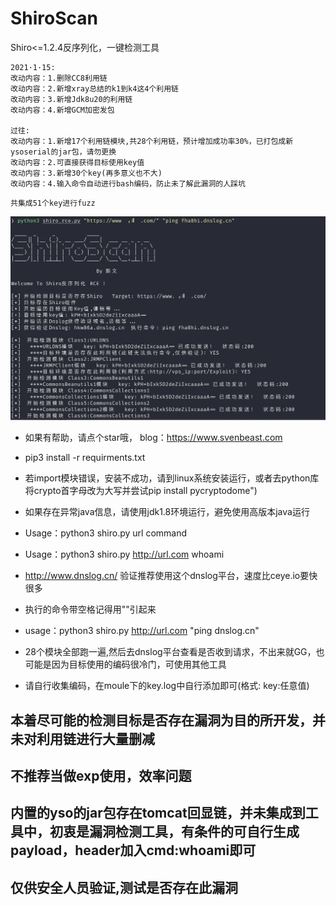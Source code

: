 # ShiroScan
Shiro&lt;=1.2.4反序列化，一键检测工具

    2021·1·15:
    改动内容：1.删除CC8利用链
    改动内容：2.新增xray总结的k1到k4这4个利用链
    改动内容：3.新增Jdk8u20的利用链
    改动内容：4.新增GCM加密发包
    
    过往:
    改动内容：1.新增17个利用链模块,共28个利用链，预计增加成功率30%，已打包成新ysoserial的jar包，请勿更换
    改动内容：2.可直接获得目标使用key值
    改动内容：3.新增30个key(再多意义也不大)
    改动内容：4.输入命令自动进行bash编码，防止未了解此漏洞的人踩坑

```
共集成51个key进行fuzz
```
![](./run.png)
* 如果有帮助，请点个star哦， blog：https://www.svenbeast.com
* pip3 install -r requirments.txt   
* 若import模块错误，安装不成功，请到linux系统安装运行，或者去python库将crypto首字母改为大写并尝试pip install pycryptodome")
* 如果存在异常java信息，请使用jdk1.8环境运行，避免使用高版本java运行

* Usage：python3 shiro.py  url  command
* Usage：python3 shiro.py  http://url.com  whoami

* http://www.dnslog.cn/   验证推荐使用这个dnslog平台，速度比ceye.io要快很多
* 执行的命令带空格记得用""引起来

* usage：python3 shiro.py  http://url.com  "ping dnslog.cn"
* 28个模块全部跑一遍,然后去dnslog平台查看是否收到请求，不出来就GG，也可能是因为目标使用的编码很冷门，可使用其他工具

* 请自行收集编码，在moule下的key.log中自行添加即可(格式: key:任意值)

## 本着尽可能的检测目标是否存在漏洞为目的所开发，并未对利用链进行大量删减
## 不推荐当做exp使用，效率问题
## 内置的yso的jar包存在tomcat回显链，并未集成到工具中，初衷是漏洞检测工具，有条件的可自行生成payload，header加入cmd:whoami即可
## 仅供安全人员验证,测试是否存在此漏洞
